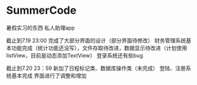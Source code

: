 # SummerCode
暑假实习的东西
私人助理app


截止到7.19 23:00
完成了大部分界面的设计（部分界面待修改）
财务管理系统基本功能完成（统计功能还没写），文件存取待改进，数据显示待改进（计划使用listView，目前是动态添加TextView）
登录系统还有些bug


截止到7.20 23：59
新加了日程标记类、数据库操作类（未完成）
登陆、注册系统基本完成
界面进行了调整和增加
